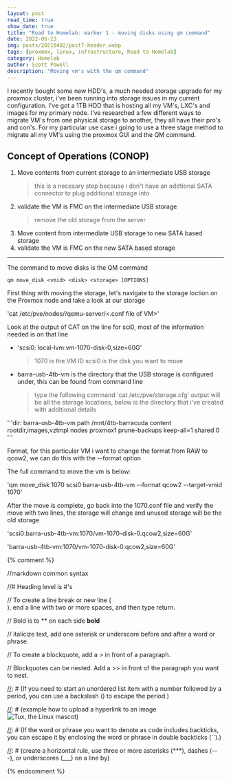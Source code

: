 ```yaml
---
layout: post
read_time: true
show_date: true
title: "Road to Homelab: marker 1 - moving disks using qm command"
date: 2022-06-23
img: posts/20210402/post7-header.webp
tags: [proxmox, linux, infrastructure, Road to Homelab]
category: Homelab
author: Scott Powell
description: "Moving vm's with the qm command"
---
```

I recently bought some new HDD's, a much needed storage upgrade for my proxmox cluster, i've been running into storage issues in my current configuration.  I've got a 1TB HDD that is hosting all my VM's, LXC's and images for my primary node.  I've researched a few different ways to migrate VM's from one physical storage to another, they all have their pro's and con's.  For my particular use case i going to use a three stage method to migrate all my VM's using the proxmox GUI and the QM command.

## Concept of Operations (CONOP)
1. Move contents from current storage to an intermediate USB storage
   > this is a necesary step because i don't have an addtional SATA connector to plug additional storage into 
2. validate the VM is FMC on the intermediate USB storage
   > remove the old storage from the server 
4. Move content from intermediate USB storage to new SATA based storage
5. validate the VM is FMC on the new SATA based storage   

___

The command to move disks is the QM command

    qm move_disk <vmid> <disk> <storage> [OPTIONS]

First thing with moving the storage, let's navigate to the storage loction on the Proxmox node and take a look at our storage 

'cat /etc/pve/nodes/<node name>/qemu-server/<.conf file of VM>'
      
Look at the output of CAT on the line for sci0, most of the information needed is on that line
   
- 'scsi0: local-lvm:vm-1070-disk-0,size=60G'  
   > 1070 is the VM ID
   > scsi0 is the disk you want to move
- barra-usb-4tb-vm is the directory that the USB storage is configured under, this can be found from command line
   > type the following command 'cat /etc/pve/storage.cfg'
   > output will be all the storage locations, below is the directory that i've created with additional details
   
'''dir: barra-usb-4tb-vm
   path /mnt/4tb-barracuda
   content rootdir,images,vztmpl
   nodes proxmox1
   prune-backups keep-all=1
   shared 0
'''
   
Format, for this particular VM i want to change the format from RAW to qcow2, we can do this with the --format option 
   
The full command to move the vm is below:
   
'qm move_disk 1070 scsi0 barra-usb-4tb-vm --format qcow2 --target-vmid 1070'
   
After the move is complete, go back into the 1070.conf file and verify the move with two lines, the storage will change and unused storage will be the old storage

'scsi0:barra-usb-4tb-vm:1070/vm-1070-disk-0.qcow2,size=60G'
   
'barra-usb-4tb-vm:1070/vm-1070-disk-0.qcow2,size=60G'
      
{% comment %}

   //markdown common syntax

   //# Heading level is #'s

   // To create a line break or new line (<br>), end a line with two or more spaces, and then type return.

   // Bold is to ** on each side **bold**

   // italicize text, add one asterisk or underscore before and after a word or phrase.

   // To create a blockquote, add a > in front of a paragraph.

   // Blockquotes can be nested. Add a >> in front of the paragraph you want to nest.

[//]: # (If you need to start an unordered list item with a number followed by a period, you can use a backslash (\) to escape the period.)

[//]: # (Code blocks are normally indented four spaces or one tab. When they’re in a list, indent them eight spaces or two tabs.)

[//]: # (example how to upload a hyperlink to an image ![Tux, the Linux mascot](/assets/images/tux.png))  

[//]: # (If the word or phrase you want to denote as code includes backticks, you can escape it by enclosing the word or phrase in double backticks (``).)

[//]: # (create a horizontal rule, use three or more asterisks (***), dashes (---), or underscores (___) on a line by)    

[//]: # (This is a method of using MD to make a comment)
  
{% endcomment %}

